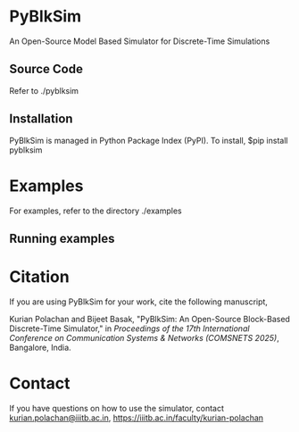 # PyBlkSim
An Open-Source Model Based Simulator for Discrete-Time Simulations

## Source Code 
Refer to ./pyblksim
## Installation
PyBlkSim is managed in Python Package Index (PyPI). To install, $pip install pyblksim

# Examples

For examples, refer to the directory ./examples

## Running examples

# Citation
If you are using PyBlkSim for your work, cite the following manuscript, 

Kurian Polachan and Bijeet Basak, "PyBlkSim: An Open-Source Block-Based Discrete-Time Simulator," in *Proceedings of the 17th International Conference on Communication Systems & Networks (COMSNETS 2025)*, Bangalore, India.

# Contact
If you have questions on how to use the simulator, contact kurian.polachan@iiitb.ac.in, https://iiitb.ac.in/faculty/kurian-polachan
